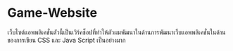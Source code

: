 # Game-Website
เว็บไซต์แอพพลิเคชั่นตัวนี้เป็นเวิร์คช็อปที่ทำให้ตัวผมพัฒนาในด้านการพัฒนาเว็บแอพพลิเคชั่นในด้านของการเขียน CSS และ Java Script เป็นอย่างมาก

